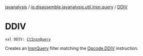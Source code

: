 [javanalysis](../index.md) / [io.disassemble.javanalysis.util.insn.query](index.md) / [DDIV](./-d-d-i-v.md)

# DDIV

`val DDIV: `[`CtInsnQuery`](-ct-insn-query/index.md)

Creates an [InsnQuery](-insn-query/index.md) filter matching the [Opcode.DDIV](#) instruction.

